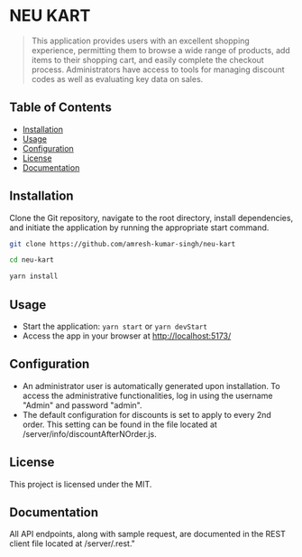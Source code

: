 # NEU KART

> This application provides users with an excellent shopping experience, permitting them to browse a wide range of products, add items to their shopping cart, and easily complete the checkout process. Administrators have access to tools for managing discount codes as well as evaluating key data on sales.

## Table of Contents

- [Installation](#installation)
- [Usage](#usage)
- [Configuration](#configuration)
- [License](#license)
- [Documentation](#documentation)

## Installation

Clone the Git repository, navigate to the root directory, install dependencies, and initiate the application by running the appropriate start command.

```bash
git clone https://github.com/amresh-kumar-singh/neu-kart
```

```bash
cd neu-kart
```

```bash
yarn install
```

## Usage

- Start the application: `yarn start` or `yarn devStart`
- Access the app in your browser at [http://localhost:5173/](http://localhost:5173/)

## Configuration

- An administrator user is automatically generated upon installation. To access the administrative functionalities, log in using the username "Admin" and password "admin".
- The default configuration for discounts is set to apply to every 2nd order. This setting can be found in the file located at /server/info/discountAfterNOrder.js.

## License

This project is licensed under the MIT.

## Documentation

All API endpoints, along with sample request, are documented in the REST client file located at /server/.rest."
